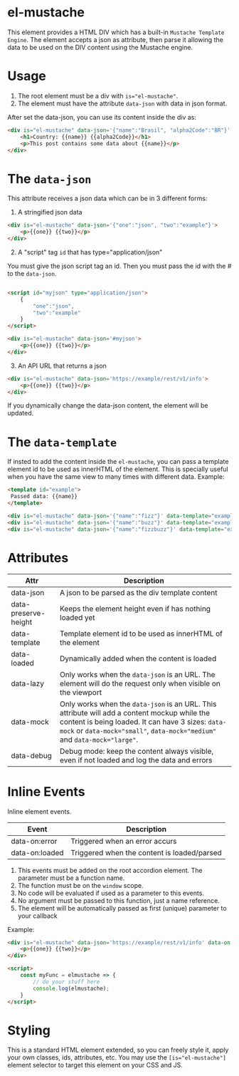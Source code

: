 # el-mustache

This element provides a HTML DIV which has a built-in `Mustache Template Engine`. The element accepts a json as attribute, then parse it allowing the data to be used on the DIV content using the Mustache engine.

# Usage

1. The root element must be a div with `is="el-mustache"`.
2. The element must have the attribute `data-json` with data in json format.

After set the data-json, you can use its content inside the div as:

```html
<div is="el-mustache" data-json='{"name":"Brasil", "alpha2Code":"BR"}' data-mock>
	<h1>Country: {{name}} {{alpha2Code}}</h1>
	<p>This post contains some data about {{name}}</p>
</div>
```

# The `data-json`

This attribute receives a json data which can be in 3 different forms:

1. A stringified json data

```html
<div is="el-mustache" data-json='{"one":"json", "two":"example"}'>
	<p>{{one}} {{two}}</p>
</div>
```

2. A "script" tag `id` that has type="application/json"

You must give the json script tag an id. Then you must pass the id with the # to the `data-json`.

```html

<script id="myjson" type="application/json">
	{
		"one":"json",
		"two":"example"
	}
</script>

<div is="el-mustache" data-json='#myjson'>
	<p>{{one}} {{two}}</p>
</div>
```

3. An API URL that returns a json

```html
<div is="el-mustache" data-json='https://example/rest/v1/info'>
	<p>{{one}} {{two}}</p>
</div>
```

If you dynamically change the data-json content, the element will be updated.

# The `data-template`

If insted to add the content inside the `el-mustache`, you can pass a template element id to be used as innerHTML of the element. This is specially useful when you have the same view to many times with different data. Example:

```html
<template id="example">
 Passed data: {{name}}
</template>

<div is="el-mustache" data-json='{"name":"fizz"}' data-template="example"></div>
<div is="el-mustache" data-json='{"name":"buzz"}' data-template="example"></div>
<div is="el-mustache" data-json='{"name":"fizzbuzz"}' data-template="example"></div>
```

# Attributes

| Attr | Description |
| --- | --- |
| data-json | A json to be parsed as the div template content |
| data-preserve-height | Keeps the element height even if has nothing loaded yet |
| data-template | Template element id to be used as innerHTML of the element |
| data-loaded | Dynamically added when the content is loaded |
| data-lazy | Only works when the `data-json` is an URL. The element will do the request only when visible on the viewport |
| data-mock | Only works when the `data-json` is an URL. This attribute will add a content mockup while the content is being loaded. It can have 3 sizes: `data-mock` or `data-mock="small"`, `data-mock="medium"` and `data-mock="large"`.
| data-debug | Debug mode: keep the content always visible, even if not loaded and log the data and errors |

# Inline Events

Inline element events.

| Event | Description |
| --- | --- |
| data-on:error | Triggered when an error accurs |
| data-on:loaded | Triggered when the content is loaded/parsed |

1. This events must be added on the root accordion element. The parameter must be a function name.
2. The function must be on the `window` scope.
3. No code will be evaluated if used as a parameter to this events.
4. No argument must be passed to this function, just a name reference.
5. The element will be automatically passed as first (unique) parameter to your callback

Example:

```html
<div is="el-mustache" data-json='https://example/rest/v1/info' data-on:loaded="myFunc">
	<p>{{one}} {{two}}</p>
</div>

<script>
	const myFunc = elmustache => {
		// do your stuff here
		console.log(elmustache);
	}
</script>
```

# Styling

This is a standard HTML element extended, so you can freely style it, apply your own classes, ids, attributes, etc.
You may use the `[is="el-mustache"]` element selector to target this element on your CSS and JS.